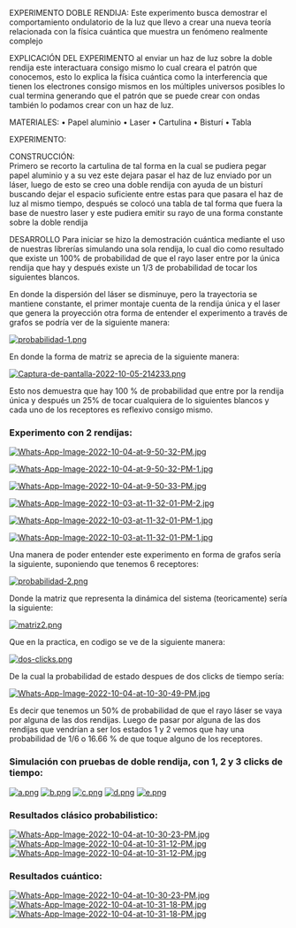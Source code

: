 EXPERIMENTO DOBLE RENDIJA:
Este experimento busca demostrar el comportamiento ondulatorio de la luz que llevo a crear una nueva teoría relacionada con la física cuántica que muestra un fenómeno realmente complejo 


EXPLICACIÓN DEL EXPERIMENTO 
al enviar un haz de luz sobre la doble rendija este interactuara consigo mismo lo cual creara el patrón que conocemos, esto lo explica la física cuántica como la interferencia que tienen los electrones consigo mismos en los múltiples universos posibles lo cual termina generando que el patrón que se puede crear con ondas también lo podamos crear con un haz de luz. 


MATERIALES:
•	Papel aluminio 
•	Laser 
•	Cartulina 
•	Bisturí 
•	Tabla  
 



EXPERIMENTO: 

CONSTRUCCIÓN:  
Primero se recorto la cartulina de tal forma en la cual se pudiera pegar papel aluminio y a su vez este dejara pasar el haz de luz enviado por un láser, luego de esto se creo una doble rendija con ayuda de un bisturí buscando dejar el espacio suficiente entre estas para que pasara el haz de luz al mismo tiempo, después se colocó una tabla de tal forma que fuera la base de nuestro laser y este pudiera emitir su rayo de una forma constante sobre la doble rendija  

DESARROLLO 
Para iniciar se hizo la demostración cuántica mediante el uso de nuestras librerías simulando una sola rendija, lo cual dio como resultado que existe un 100% de probabilidad de que el rayo laser entre por la única rendija que hay y después existe un 1/3 de probabilidad de tocar los siguientes blancos.  



En donde la dispersión del láser se disminuye, pero la trayectoria se mantiene constante, el primer montaje cuenta de la rendija única y el laser que genera la proyección otra forma de entender el experimento a través de grafos se podría ver de la siguiente manera:

[![probabilidad-1.png](https://i.postimg.cc/k4L6z4PG/probabilidad-1.png)](https://postimg.cc/sQ9gZ3XC)


En donde la forma de matriz se aprecia de la siguiente manera:

[![Captura-de-pantalla-2022-10-05-214233.png](https://i.postimg.cc/K8C6KhbL/Captura-de-pantalla-2022-10-05-214233.png)](https://postimg.cc/xXyx77cT)

Esto nos demuestra que hay 100 % de probabilidad que entre por la rendija única y después un 25% de tocar cualquiera de lo siguientes blancos y cada uno de los receptores es reflexivo consigo mismo.

### Experimento con 2 rendijas:

[![Whats-App-Image-2022-10-04-at-9-50-32-PM.jpg](https://i.postimg.cc/d1jpS7ym/Whats-App-Image-2022-10-04-at-9-50-32-PM.jpg)](https://postimg.cc/cg6FvLTr)

[![Whats-App-Image-2022-10-04-at-9-50-32-PM-1.jpg](https://i.postimg.cc/G2C6QPHm/Whats-App-Image-2022-10-04-at-9-50-32-PM-1.jpg)](https://postimg.cc/Z9wfYd8G)

[![Whats-App-Image-2022-10-04-at-9-50-33-PM.jpg](https://i.postimg.cc/05dPLjs4/Whats-App-Image-2022-10-04-at-9-50-33-PM.jpg)](https://postimg.cc/bdJ7nzd0)

[![Whats-App-Image-2022-10-03-at-11-32-01-PM-2.jpg](https://i.postimg.cc/FzDt1fFs/Whats-App-Image-2022-10-03-at-11-32-01-PM-2.jpg)](https://postimg.cc/bSDVBw2K)

[![Whats-App-Image-2022-10-03-at-11-32-01-PM-1.jpg](https://i.postimg.cc/wv5Y8fSN/Whats-App-Image-2022-10-03-at-11-32-01-PM-1.jpg)](https://postimg.cc/1nzjDHRR)

[![Whats-App-Image-2022-10-03-at-11-32-01-PM-1.jpg](https://i.postimg.cc/wv5Y8fSN/Whats-App-Image-2022-10-03-at-11-32-01-PM-1.jpg)](https://postimg.cc/1nzjDHRR)

Una manera de poder entender este experimento en forma de grafos sería la siguiente, suponiendo que tenemos 6 receptores:

[![probabilidad-2.png](https://i.postimg.cc/HWQvz7gr/probabilidad-2.png)](https://postimg.cc/7bZNYhb4)

Donde la matriz que representa la dinámica del sistema (teoricamente) sería la siguiente:

[![matriz2.png](https://i.postimg.cc/j2rgKRzq/matriz2.png)](https://postimg.cc/Q90kJG4v)


Que en la practica, en codigo se ve de la siguiente manera:

[![dos-clicks.png](https://i.postimg.cc/05dZDRYm/dos-clicks.png)](https://postimg.cc/23y4NtX8)

De la cual la probabilidad de estado despues de dos clicks de tiempo sería:

[![Whats-App-Image-2022-10-04-at-10-30-49-PM.jpg](https://i.postimg.cc/Jzt8DQkw/Whats-App-Image-2022-10-04-at-10-30-49-PM.jpg)](https://postimg.cc/gx9Q18s4)

Es decir que tenemos un 50% de probabilidad de que el rayo láser se vaya por alguna de las dos rendijas. Luego de pasar por alguna de las dos rendijas que vendrían a ser los estados 1 y 2 vemos que hay una probabilidad de 1/6 o 16.66 % de que toque alguno de los receptores.

### Simulación con pruebas de doble rendija, con 1, 2 y 3 clicks de tiempo:

[![a.png](https://i.postimg.cc/FFBXtL6D/a.png)](https://postimg.cc/SjCvCJkM)
[![b.png](https://i.postimg.cc/28LRC5Rm/b.png)](https://postimg.cc/SJ4trkxt)
[![c.png](https://i.postimg.cc/NFV3R3XW/c.png)](https://postimg.cc/YL6DHyb3)
[![d.png](https://i.postimg.cc/Kz8wwGr6/d.png)](https://postimg.cc/QBvfWrzm)
[![e.png](https://i.postimg.cc/V6ZpcxKd/e.png)](https://postimg.cc/1n6JGjhQ)

### Resultados clásico probabilistico:
[![Whats-App-Image-2022-10-04-at-10-30-23-PM.jpg](https://i.postimg.cc/HL5fXvWN/Whats-App-Image-2022-10-04-at-10-30-23-PM.jpg)](https://postimg.cc/kVJ1dcbN)
[![Whats-App-Image-2022-10-04-at-10-31-12-PM.jpg](https://i.postimg.cc/c4FZLz6M/Whats-App-Image-2022-10-04-at-10-31-12-PM.jpg)](https://postimg.cc/nC9Nd04C)
[![Whats-App-Image-2022-10-04-at-10-31-12-PM.jpg](https://i.postimg.cc/c4FZLz6M/Whats-App-Image-2022-10-04-at-10-31-12-PM.jpg)](https://postimg.cc/nC9Nd04C)
### Resultados cuántico:
[![Whats-App-Image-2022-10-04-at-10-30-23-PM.jpg](https://i.postimg.cc/HL5fXvWN/Whats-App-Image-2022-10-04-at-10-30-23-PM.jpg)](https://postimg.cc/kVJ1dcbN)
[![Whats-App-Image-2022-10-04-at-10-31-18-PM.jpg](https://i.postimg.cc/m2LBR4Zg/Whats-App-Image-2022-10-04-at-10-31-18-PM.jpg)](https://postimg.cc/qg59X9CP)
[![Whats-App-Image-2022-10-04-at-10-31-18-PM.jpg](https://i.postimg.cc/m2LBR4Zg/Whats-App-Image-2022-10-04-at-10-31-18-PM.jpg)](https://postimg.cc/qg59X9CP)
